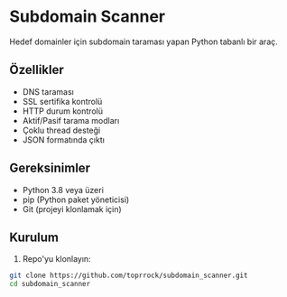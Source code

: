 # Subdomain Scanner

Hedef domainler için subdomain taraması yapan Python tabanlı bir araç.

## Özellikler

- DNS taraması
- SSL sertifika kontrolü
- HTTP durum kontrolü
- Aktif/Pasif tarama modları
- Çoklu thread desteği
- JSON formatında çıktı

## Gereksinimler

- Python 3.8 veya üzeri
- pip (Python paket yöneticisi)
- Git (projeyi klonlamak için)

## Kurulum

1. Repo'yu klonlayın:
```bash
git clone https://github.com/toprrock/subdomain_scanner.git
cd subdomain_scanner
